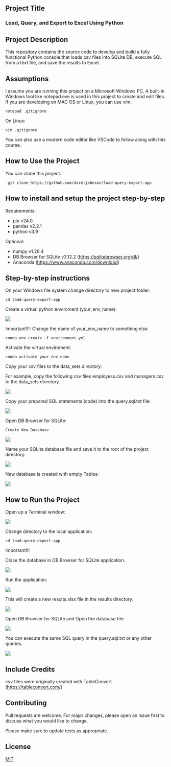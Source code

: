 ## Project Title

### Load, Query, and Export to Excel Using Python

## Project Description

This repository contains the source code to develop and build a fully functional Python console that loads csv files into SQLite DB, execute SQL from a text file, and save the results to Excel.

## Assumptions

I assume you are running this project on a Microsoft Windows PC. A built-in Windows tool like notepad.exe is used in this project to create and edit files. If you are developing on MAC OS or Linux, you can use vim.

```
notepad .gitignore
```

On Linux:

```
vim .gitignore
```


You can also use a modern code editor like VSCode to follow along with this course.


## How to Use the Project

You can clone this project.

```
 git clone https://github.com/dareljohnson/load-query-export-app
```



## How to install and setup the project step-by-step

Requirements:

- pip v24.0
- pandas v2.2.1
- python v3.9


Optional:

- numpy v1.26.4
- DB Browser for SQLite v3.12.2 (https://sqlitebrowser.org/dl/)
- Anaconda (https://www.anaconda.com/download)



## Step-by-step instructions

On your Windows file system change directory to new project folder:

```
cd load-query-export-app
```

Create a virtual python enviroment (your_env_name):

![](docs/Environment.PNG)


Important!!!: Change the name of your_env_name to something else.


```
conda env create -f environment.yml
```

Activate the virtual enviroment:

```
conda activate your_env_name
```


Copy your csv files to the data_sets directory:

For example, copy the following csv files employess.csv and managers.csv to the data_sets directory.

![](docs/Data_Files.PNG)


Copy your prepared SQL statements (code) into the query.sql.txt file:

![](docs/Prepared_SQL.PNG)


Open DB Browser for SQLite:

```
Create New Database
```

![](docs/DB_Browser_1.PNG)


Name your SQLite database file and save it to the root of the project directory:

![](docs/DB_Browser_2.PNG)


New database is created with empty Tables:

![](docs/DB_Browser_3.PNG)



## How to Run the Project

Open up a Terminal window:

![](docs/Terminal_1.PNG)


Change directory to the local application:

```
cd load-query-export-app
```

Important!!!

Close the database in DB Browser for SQLite application.

![](docs/DB_Browser_4.PNG)


Run the application:

![](docs/Terminal_2.PNG)


This will create a new results.xlsx file in the results directory.

![](docs/Result_File.PNG)


Open DB Browser for SQLite and Open the database file:

![](docs/DB_Browser_5.PNG)


You can execute the same SQL query in the query.sql.txt or any other queries.

![](docs/DB_Browser_6.PNG)



## Include Credits

csv files were originally created with TableConvert (https://tableconvert.com/)


## Contributing

Pull requests are welcome. For major changes, please open an issue first
to discuss what you would like to change.

Please make sure to update tests as appropriate.


## License
[MIT](https://choosealicense.com/licenses/mit/)
